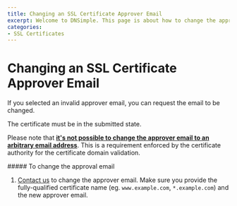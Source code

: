 ```yaml
---
title: Changing an SSL Certificate Approver Email
excerpt: Welcome to DNSimple. This page is about how to change the approver email before your SSL certificate is issued. Hosted DNS has never been this easy.
categories:
- SSL Certificates
---
```


# Changing an SSL Certificate Approver Email

If you selected an invalid approver email, you can request the email to be changed.

The certificate must be in the submitted state.

Please note that [**it's not possible to change the approver email to an arbitrary email address**](/articles/ssl-certificates-email-approval). This is a requirement enforced by the certificate authority for the certificate domain validation.

<div class="section-steps" markdown="1">
##### To change the approval email

1. [Contact us](https://dnsimple.com/contact) to change the approver email. Make sure you provide the fully-qualified certificate name (eg. `www.example.com`, `*.example.com`) and the new approver email.
</div>
